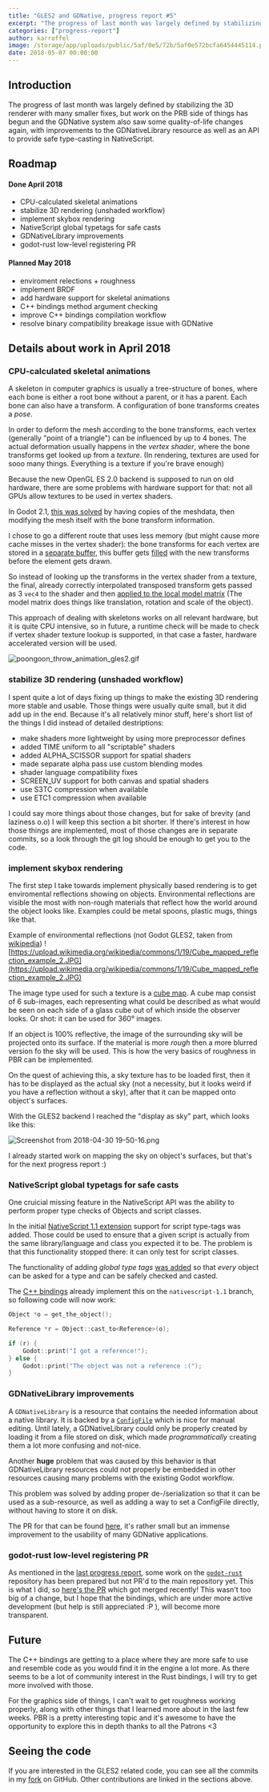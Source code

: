 ```yaml
---
title: "GLES2 and GDNative, progress report #5"
excerpt: "The progress of last month was largely defined by stabilizing the 3D renderer with many smaller fixes, but work on the PRB side of things has begun and the GDNative system also saw some quality-of-life changes again, with improvements to the GDNativeLibrary resource as well as an API to provide safe type-casting in NativeScript."
categories: ["progress-report"]
author: karroffel
image: /storage/app/uploads/public/5af/0e5/72b/5af0e572bcfa6454445114.png
date: 2018-05-07 00:00:00
---
```


## Introduction

The progress of last month was largely defined by stabilizing the 3D renderer with many smaller fixes, but work on the PRB side of things has begun and the GDNative system also saw some quality-of-life changes again, with improvements to the GDNativeLibrary resource as well as an API to provide safe type-casting in NativeScript.

## Roadmap

#### Done April 2018

- CPU-calculated skeletal animations
- stabilize 3D rendering (unshaded workflow)
- implement skybox rendering
- NativeScript global typetags for safe casts
- GDNativeLibrary improvements
- godot-rust low-level registering PR

#### Planned May 2018

- enviroment relections + roughness
- implement BRDF
- add hardware support for skeletal animations
- C++ bindings method argument checking
- improve C++ bindings compilation workflow
- resolve binary compatibility breakage issue with GDNative


## Details about work in April 2018

### CPU-calculated skeletal animations

A skeleton in computer graphics is usually a tree-structure of bones, where each bone is either a root bone without a parent, or it has a parent. Each bone can also have a transform. A configuration of bone transforms creates a *pose*.

In order to deform the mesh according to the bone transforms, each vertex (generally "point of a triangle") can be influenced by up to 4 bones. The actual deformation usually happens in the *vertex shader*, where the bone transforms get looked up from a *texture*. (In rendering, textures are used for sooo many things. Everything is a texture if you're brave enough)

Because the new OpenGL ES 2.0 backend is supposed to run on old hardware, there are some problems with hardware support for that: not all GPUs allow textures to be used in vertex shaders.

In Godot 2.1, [this was solved](https://github.com/godotengine/godot/blob/f8c36e226686dd5c8c95bfeca2dd8b6a118b40d2/drivers/gles2/rasterizer_gles2.cpp#L5136) by having copies of the meshdata, then modifying the mesh itself with the bone transform information.

I chose to go a different route that uses less memory (but might cause more cache misses in the vertex shader):
the bone transforms for each vertex are stored in a [separate buffer](https://github.com/karroffel/godot/blob/a0d0404cf397362152fe75d3aa221ac1c80a0e0d/drivers/gles2/rasterizer_storage_gles2.cpp#L3179), this buffer gets [filled](https://github.com/karroffel/godot/blob/gles2/drivers/gles2/rasterizer_scene_gles2.cpp#L548) with the new transforms before the element gets drawn.

So instead of looking up the transforms in the vertex shader from a texture, the final, already correctly interpolated transposed transform gets passed as 3 `vec4` to the shader and then [applied to the local model matrix](https://github.com/karroffel/godot/blob/a0d0404cf397362152fe75d3aa221ac1c80a0e0d/drivers/gles2/shaders/scene.glsl#L99-L107) (The model matrix does things like translation, rotation and scale of the object).

This approach of dealing with skeletons works on all relevant hardware, but it is quite CPU intensive, so in future, a runtime check will be made to check if vertex shader texture lookup is supported, in that case a faster, hardware accelerated version will be used.


![poongoon_throw_animation_gles2.gif](/storage/app/uploads/public/5af/068/e71/5af068e717da7497159957.gif)


### stabilize 3D rendering (unshaded workflow)

I spent quite a lot of days fixing up things to make the existing 3D rendering more stable and usable. Those things were usually quite small, but it did add up in the end. Because it's all relatively minor stuff, here's short list of the things I did instead of detailed destriptions:

 - make shaders more lightweight by using more preprocessor defines
 - added TIME uniform to all "scriptable" shaders
 - added ALPHA_SCISSOR support for spatial shaders
 - made separate alpha pass use custom blending modes
 - shader language compatibility fixes
 - SCREEN_UV support for both canvas and spatial shaders
 - use S3TC compression when available
 - use ETC1 compression when available

I could say more things about those changes, but for sake of brevity (and laziness o.o) I will keep this section a bit shorter. If there's interest in how those things are implemented, most of those changes are in separate commits, so a look through the git log should be enough to get you to the code.

### implement skybox rendering

The first step I take towards implement physically based rendering is to get enviromental reflections showing on objects. Environmental reflections are visible the most with non-rough materials that reflect how the world around the object looks like. Examples could be metal spoons, plastic mugs, things like that.

Example of environmental reflections (not Godot GLES2, taken from [wikipedia](https://upload.wikimedia.org/wikipedia/commons/1/19/Cube_mapped_reflection_example_2.JPG))
![https://upload.wikimedia.org/wikipedia/commons/1/19/Cube_mapped_reflection_example_2.JPG](https://upload.wikimedia.org/wikipedia/commons/1/19/Cube_mapped_reflection_example_2.JPG)

The image type used for such a texture is a [cube map](https://en.wikipedia.org/wiki/Cube_mapping). A cube map consist of 6 sub-images, each representing what could be described as what would be seen on each side of a glass cube out of which inside the observer looks. Or shot: it can be used for 360° images.

If an object is 100% reflective, the image of the surrounding sky will be projected onto its surface. If the material is more *rough* then a more blurred version fo the sky will be used. This is how the very basics of roughness in PBR can be implemented.

On the quest of achieving this, a sky texture has to be loaded first, then it has to be displayed as the actual sky (not a necessity, but it looks weird if you have a reflection without a sky), after that it can be mapped onto object's surfaces.

With the GLES2 backend I reached the "display as sky" part, which looks like this:


![Screenshot from 2018-04-30 19-50-16.png](/storage/app/uploads/public/5af/0de/517/5af0de517bade574973710.png)

I already started work on mapping the sky on object's surfaces, but that's for the next progress report :)

### NativeScript global typetags for safe casts

One cruicial missing feature in the NativeScript API was the ability to perform proper type checks of Objects and script classes.

In the initial [NativeScript 1.1 extension](https://github.com/godotengine/godot/pull/16514) support for script type-tags was added. Those could be used to ensure that a given script is actually from the same library/language and class you expected it to be. The problem is that this functionality stopped there: it can only test for script classes.

The functionality of adding *global type tags* [was added](https://github.com/godotengine/godot/pull/17980) so that *every* object can be asked for a type and can be safely checked and casted.

The [C++ bindings](https://github.com/GodotNativeTools/godot-cpp/tree/nativescript-1.1) already implement this on the `nativescript-1.1` branch, so following code will now work:

```cpp
Object *o = get_the_object();

Reference *r = Object::cast_to<Reference>(o);

if (r) {
    Godot::print("I got a reference!");
} else {
    Godot::print("The object was not a reference :(");
}

```


### GDNativeLibrary improvements

A `GDNativeLibrary` is a resource that contains the needed information about a native library. It is backed by a [`ConfigFile`](http://docs.godotengine.org/en/3.0/classes/class_configfile.html) which is nice for manual editing. Until lately, a GDNativeLibrary could only be properly created by loading it from a file stored on disk, which made *programmatically* creating them a lot more confusing and not-nice.

Another **huge** problem that was caused by this behavior is that GDNativeLibrary resources could not properly be embedded in other resources causing many problems with the existing Godot workflow.

This problem was solved by adding proper de-/serialization so that it can be used as a sub-resource, as well as adding a way to set a ConfigFile directly, without having to store it on disk.

The PR for that can be found [here](https://github.com/godotengine/godot/pull/17965), it's rather small but an immense improvement to the usability of many GDNative applications.

### godot-rust low-level registering PR

As mentioned in the [last progress report](https://godotengine.org/article/gles2-and-gdnative-progress-report-4), some work on the [`godot-rust`](https://github.com/GodotNativeTools/godot-rust) repository has been prepared but not PR'd to the main repository yet. This is what I did, so [here's the PR](https://github.com/GodotNativeTools/godot-rust/pull/81) which got merged recently! This wasn't too big of a change, but I hope that the bindings, which are under more active development (but help is still appreciated :P ), will become more transparent.

## Future

The C++ bindings are getting to a place where they are more safe to use and resemble code as you would find it in the engine a lot more. As there seems to be a lot of community interest in the Rust bindings, I will try to get more involved with those.

For the graphics side of things, I can't wait to get roughness working properly, along with other things that I learned more about in the last few weeks. PBR is a pretty interesting topic and it's awesome to have the opportunity to explore this in depth thanks to all the Patrons <3

## Seeing the code

If you are interested in the GLES2 related code, you can see all the commits in my [fork](https://github.com/karroffel/godot/tree/gles2) on GitHub. Other contributions are linked in the sections above.
